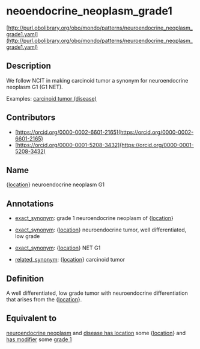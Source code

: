 # neoendocrine_neoplasm_grade1 

[http://purl.obolibrary.org/obo/mondo/patterns/neuroendocrine_neoplasm_grade1.yaml](http://purl.obolibrary.org/obo/mondo/patterns/neuroendocrine_neoplasm_grade1.yaml)
## Description 

We follow NCIT in making carcinoid tumor a synonym for neuroendocrine neoplasm G1 (G1 NET).

Examples: [carcinoid tumor (disease)](http://purl.obolibrary.org/obo/MONDO_0005369)
## Contributors 
* [https://orcid.org/0000-0002-6601-2165](https://orcid.org/0000-0002-6601-2165) 
* [https://orcid.org/0000-0001-5208-3432](https://orcid.org/0000-0001-5208-3432) 
## Name 

{[location](http://www.w3.org/2002/07/owl#Thing)} neuroendocrine neoplasm G1

## Annotations 

* [exact_synonym](http://www.geneontology.org/formats/oboInOwl#hasExactSynonym): grade 1 neuroendocrine neoplasm of {[location](http://www.w3.org/2002/07/owl#Thing)}

* [exact_synonym](http://www.geneontology.org/formats/oboInOwl#hasExactSynonym): {[location](http://www.w3.org/2002/07/owl#Thing)} neuroendocrine tumor, well differentiated, low grade

* [exact_synonym](http://www.geneontology.org/formats/oboInOwl#hasExactSynonym): {[location](http://www.w3.org/2002/07/owl#Thing)} NET G1

* [related_synonym](http://www.geneontology.org/formats/oboInOwl#hasRelatedSynonym): {[location](http://www.w3.org/2002/07/owl#Thing)} carcinoid tumor

## Definition 

A well differentiated, low grade tumor with neuroendocrine differentiation that arises from the {[location](http://www.w3.org/2002/07/owl#Thing)}.

## Equivalent to 

[neuroendocrine neoplasm](http://purl.obolibrary.org/obo/MONDO_0019496) and [disease has location](http://purl.obolibrary.org/obo/RO_0004026) some {[location](http://www.w3.org/2002/07/owl#Thing)} and [has modifier](http://purl.obolibrary.org/obo/RO_0002573) some [grade 1](http://purl.obolibrary.org/obo/MONDO_0024491)

